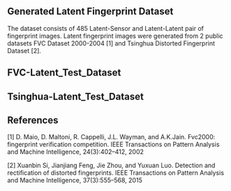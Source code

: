 ## Generated Latent Fingerprint Dataset
The dataset consists of 485 Latent-Sensor and Latent-Latent pair of fingerprint images. Latent fingerprint images were generated from  2 public datasets FVC Dataset 2000-2004 [1] and Tsinghua Distorted Fingerprint Dataset [2].
## FVC-Latent_Test_Dataset
## Tsinghua-Latent_Test_Dataset
## References
[1] D. Maio, D. Maltoni, R. Cappelli, J.L. Wayman, and A.K.Jain. Fvc2000: fingerprint verification competition. IEEE Transactions on Pattern Analysis and Machine Intelligence, 24(3):402–412, 2002

[2] Xuanbin Si, Jianjiang Feng, Jie Zhou, and Yuxuan Luo. Detection and rectification of distorted fingerprints. IEEE Transactions on Pattern Analysis and Machine Intelligence, 37(3):555–568, 2015
